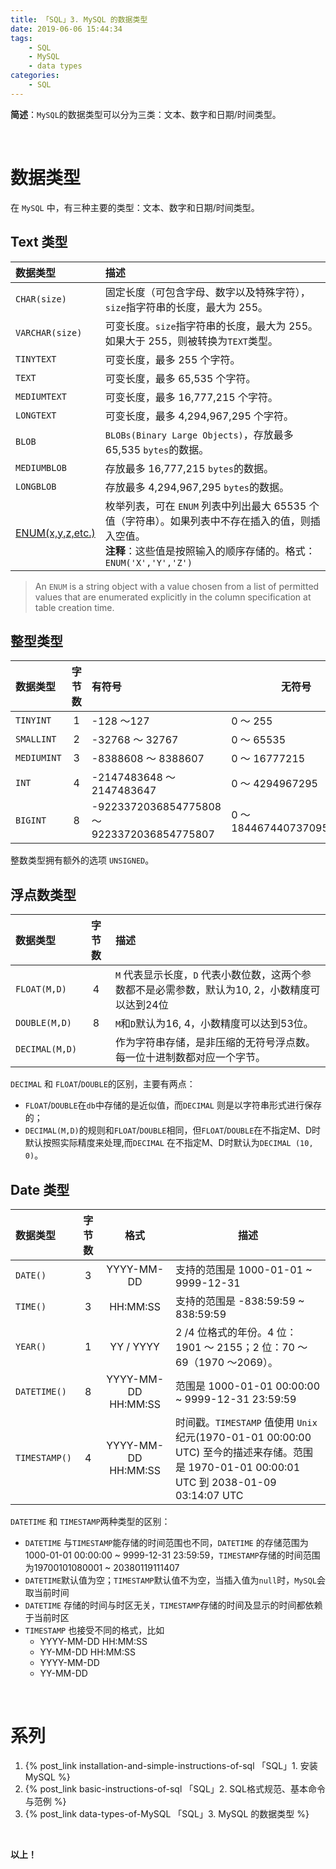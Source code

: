 ```yaml
---
title: 「SQL」3. MySQL 的数据类型
date: 2019-06-06 15:44:34
tags:
	- SQL
	- MySQL
	- data types
categories:
	- SQL
---
```


**简述**：`MySQL`的数据类型可以分为三类：文本、数字和日期/时间类型。

<!-- more -->

<br />



# 数据类型

在 `MySQL` 中，有三种主要的类型：文本、数字和日期/时间类型。



## Text 类型

| 数据类型              | 描述                                                         |
| :-------------------- | :----------------------------------------------------------- |
| `CHAR(size)`          | 固定长度（可包含字母、数字以及特殊字符），`size`指字符串的长度，最大为 255。 |
| `VARCHAR(size)`       | 可变长度。`size`指字符串的长度，最大为 255。如果大于 255，则被转换为`TEXT`类型。 |
| `TINYTEXT`            | 可变长度，最多 255 个字符。                                  |
| `TEXT`                | 可变长度，最多 65,535 个字符。                               |
| `MEDIUMTEXT`          | 可变长度，最多 16,777,215 个字符。                           |
| `LONGTEXT`            | 可变长度，最多 4,294,967,295 个字符。                        |
| `BLOB`                | `BLOBs(Binary Large Objects)`，存放最多 65,535 `bytes`的数据。 |
| `MEDIUMBLOB`          | 存放最多 16,777,215 `bytes`的数据。                          |
| `LONGBLOB`            | 存放最多 4,294,967,295 `bytes`的数据。                       |
| [ENUM(x,y,z,etc.)][1] | 枚举列表，可在 `ENUM` 列表中列出最大 65535 个值（字符串）。如果列表中不存在插入的值，则插入空值。<br>**注释**：这些值是按照输入的顺序存储的。格式：`ENUM('X','Y','Z')` |

> An `ENUM` is a string object with a value chosen from a list of permitted values that are enumerated explicitly in the column specification at table creation time.

[1]: https://www.yiibai.com/mysql/enum.html



## 整型类型

| 数据类型    | 字节数 | 有符号                                      | 无符号                    |
| :---------- | :----: | :------------------------------------------ | ------------------------- |
| `TINYINT`   |   1    | -128 ～127                                  | 0 ～ 255                  |
| `SMALLINT`  |   2    | -32768 ～ 32767                             | 0 ～ 65535                |
| `MEDIUMINT` |   3    | -8388608 ～ 8388607                         | 0 ～ 16777215             |
| `INT`       |   4    | -2147483648 ～ 2147483647                   | 0 ～ 4294967295           |
| `BIGINT`    |   8    | -9223372036854775808 ～ 9223372036854775807 | 0 ～ 18446744073709551615 |

整数类型拥有额外的选项 `UNSIGNED`。



## 浮点数类型

| 数据类型       | 字节数 | 描述                                                         |
| :------------- | :----: | :----------------------------------------------------------- |
| `FLOAT(M,D)`   |   4    | `M` 代表显示长度，`D` 代表小数位数，这两个参数都不是必需参数，默认为10, 2，小数精度可以达到24位 |
| `DOUBLE(M,D)`  |   8    | `M`和`D`默认为16, 4，小数精度可以达到53位。                  |
| `DECIMAL(M,D)` |        | 作为字符串存储，是非压缩的无符号浮点数。 每一位十进制数都对应一个字节。 |

`DECIMAL` 和 `FLOAT`/`DOUBLE`的区别，主要有两点：

- `FLOAT`/`DOUBLE`在`db`中存储的是近似值，而`DECIMAL` 则是以字符串形式进行保存的；
- `DECIMAL(M,D)`的规则和`FLOAT`/`DOUBLE`相同，但`FLOAT`/`DOUBLE`在不指定M、D时默认按照实际精度来处理,而`DECIMAL` 在不指定M、D时默认为`DECIMAL (10, 0)`。



## Date 类型

| 数据类型      | 字节数 |        格式         | 描述                                                         |
| :------------ | :----: | :-----------------: | ------------------------------------------------------------ |
| `DATE()`      |   3    |     YYYY-MM-DD      | 支持的范围是  1000-01-01 ~ 9999-12-31                        |
| `TIME()`      |   3    |      HH:MM:SS       | 支持的范围是  -838:59:59 ~ 838:59:59                         |
| `YEAR()`      |   1    |      YY / YYYY      | 2 /4 位格式的年份。4 位：1901 ～ 2155；2 位：70 ～ 69（1970 ～2069）。 |
| `DATETIME()`  |   8    | YYYY-MM-DD HH:MM:SS | 范围是 1000-01-01 00:00:00 ~ 9999-12-31 23:59:59             |
| `TIMESTAMP()` |   4    | YYYY-MM-DD HH:MM:SS | 时间戳。`TIMESTAMP` 值使用 `Unix` 纪元(1970-01-01 00:00:00 UTC) 至今的描述来存储。范围是 1970-01-01 00:00:01 UTC 到 2038-01-09 03:14:07 UTC |

`DATETIME` 和 `TIMESTAMP`两种类型的区别：

- `DATETIME` 与`TIMESTAMP`能存储的时间范围也不同，`DATETIME` 的存储范围为1000-01-01 00:00:00 ~ 9999-12-31 23:59:59，`TIMESTAMP`存储的时间范围为19700101080001 ~ 20380119111407
- `DATETIME`默认值为空；`TIMESTAMP`默认值不为空，当插入值为`null`时，`MySQL`会取当前时间
- `DATETIME` 存储的时间与时区无关，`TIMESTAMP`存储的时间及显示的时间都依赖于当前时区
- `TIMESTAMP` 也接受不同的格式，比如 
  - YYYY-MM-DD HH:MM:SS
  - YY-MM-DD HH:MM:SS
  - YYYY-MM-DD 
  - YY-MM-DD

<br />



# 系列

1. {% post_link installation-and-simple-instructions-of-sql 「SQL」1. 安装 MySQL %}
2. {% post_link basic-instructions-of-sql 「SQL」2. SQL格式规范、基本命令与范例 %} 
3. {% post_link data-types-of-MySQL 「SQL」3. MySQL 的数据类型  %}



<br />

**以上！**

<br />

